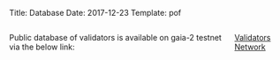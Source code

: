 Title: Database
Date: 2017-12-23
Template: pof




<section id="faqs">
<div class="container">
<div class="row">
<div class="eight columns faqs offset-by-two">

<p style="display:block"><!-- Validators, who have gone through auditing process are provided a category of their validator setup. --> Public database of validators is available on gaia-2 testnet via the below link:</p>


<a class="db-button" href="http://validators.resilient.zone/" target="_blank">Validators Network</a>


</div>
</div>
</div>
</section>
<br><br><br><br><br><br><br><br>
<div class="sep"></div>






